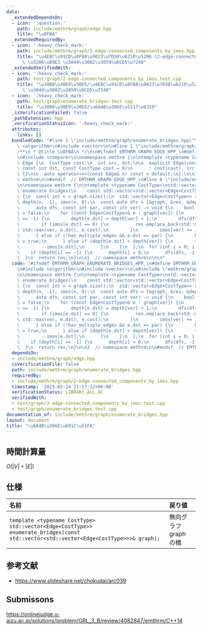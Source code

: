 ```yaml
---
data:
  _extendedDependsOn:
  - icon: ':question:'
    path: include/emthrm/graph/edge.hpp
    title: "\u8FBA"
  _extendedRequiredBy:
  - icon: ':heavy_check_mark:'
    path: include/emthrm/graph/2-edge-connected_components_by_imos.hpp
    title: "\u4E8C\u91CD\u8FBA\u9023\u7D50\u6210\u5206 (2-edge-connected component)\
      \ \u5206\u89E3 \u3044\u3082\u3059\u6CD5\u7248"
  _extendedVerifiedWith:
  - icon: ':heavy_check_mark:'
    path: test/graph/2-edge-connected_components_by_imos.test.cpp
    title: "\u30B0\u30E9\u30D5/\u4E8C\u91CD\u8FBA\u9023\u7D50\u6210\u5206\u5206\u89E3\
      \ \u3044\u3082\u3059\u6CD5\u7248"
  - icon: ':heavy_check_mark:'
    path: test/graph/enumerate_bridges.test.cpp
    title: "\u30B0\u30E9\u30D5/\u6A4B\u306E\u5217\u6319"
  _isVerificationFailed: false
  _pathExtension: hpp
  _verificationStatusIcon: ':heavy_check_mark:'
  attributes:
    links: []
  bundledCode: "#line 1 \"include/emthrm/graph/enumerate_bridges.hpp\"\n\n\n\n#include\
    \ <algorithm>\n#include <vector>\n\n#line 1 \"include/emthrm/graph/edge.hpp\"\n\
    /**\n * @title \u8FBA\n */\n\n#ifndef EMTHRM_GRAPH_EDGE_HPP_\n#define EMTHRM_GRAPH_EDGE_HPP_\n\
    \n#include <compare>\n\nnamespace emthrm {\n\ntemplate <typename CostType>\nstruct\
    \ Edge {\n  CostType cost;\n  int src, dst;\n\n  explicit Edge(const int src,\
    \ const int dst, const CostType cost = 0)\n      : cost(cost), src(src), dst(dst)\
    \ {}\n\n  auto operator<=>(const Edge& x) const = default;\n};\n\n}  // namespace\
    \ emthrm\n\n#endif  // EMTHRM_GRAPH_EDGE_HPP_\n#line 8 \"include/emthrm/graph/enumerate_bridges.hpp\"\
    \n\nnamespace emthrm {\n\ntemplate <typename CostType>\nstd::vector<Edge<CostType>>\
    \ enumerate_bridges(\n    const std::vector<std::vector<Edge<CostType>>>& graph)\
    \ {\n  const int n = graph.size();\n  std::vector<Edge<CostType>> res;\n  std::vector<int>\
    \ depth(n, -1), imos(n, 0);\n  const auto dfs = [&graph, &res, &depth, &imos](\n\
    \      auto dfs, const int par, const int ver) -> void {\n    bool has_multiple_edges\
    \ = false;\n    for (const Edge<CostType>& e : graph[ver]) {\n      if (depth[e.dst]\
    \ == -1) {\n        depth[e.dst] = depth[ver] + 1;\n        dfs(dfs, ver, e.dst);\n\
    \        if (imos[e.dst] == 0) {\n          res.emplace_back(std::min(ver, e.dst),\
    \ std::max(ver, e.dst), e.cost);\n        }\n        imos[ver] += imos[e.dst];\n\
    \      } else if (!has_multiple_edges && e.dst == par) {\n        has_multiple_edges\
    \ = true;\n      } else if (depth[e.dst] < depth[ver]) {\n        ++imos[ver];\n\
    \        --imos[e.dst];\n      }\n    }\n  };\n  for (int i = 0; i < n; ++i) {\n\
    \    if (depth[i] == -1) {\n      depth[i] = 0;\n      dfs(dfs, -1, i);\n    }\n\
    \  }\n  return res;\n}\n\n}  // namespace emthrm\n\n\n"
  code: "#ifndef EMTHRM_GRAPH_ENUMERATE_BRIDGES_HPP_\n#define EMTHRM_GRAPH_ENUMERATE_BRIDGES_HPP_\n\
    \n#include <algorithm>\n#include <vector>\n\n#include \"emthrm/graph/edge.hpp\"\
    \n\nnamespace emthrm {\n\ntemplate <typename CostType>\nstd::vector<Edge<CostType>>\
    \ enumerate_bridges(\n    const std::vector<std::vector<Edge<CostType>>>& graph)\
    \ {\n  const int n = graph.size();\n  std::vector<Edge<CostType>> res;\n  std::vector<int>\
    \ depth(n, -1), imos(n, 0);\n  const auto dfs = [&graph, &res, &depth, &imos](\n\
    \      auto dfs, const int par, const int ver) -> void {\n    bool has_multiple_edges\
    \ = false;\n    for (const Edge<CostType>& e : graph[ver]) {\n      if (depth[e.dst]\
    \ == -1) {\n        depth[e.dst] = depth[ver] + 1;\n        dfs(dfs, ver, e.dst);\n\
    \        if (imos[e.dst] == 0) {\n          res.emplace_back(std::min(ver, e.dst),\
    \ std::max(ver, e.dst), e.cost);\n        }\n        imos[ver] += imos[e.dst];\n\
    \      } else if (!has_multiple_edges && e.dst == par) {\n        has_multiple_edges\
    \ = true;\n      } else if (depth[e.dst] < depth[ver]) {\n        ++imos[ver];\n\
    \        --imos[e.dst];\n      }\n    }\n  };\n  for (int i = 0; i < n; ++i) {\n\
    \    if (depth[i] == -1) {\n      depth[i] = 0;\n      dfs(dfs, -1, i);\n    }\n\
    \  }\n  return res;\n}\n\n}  // namespace emthrm\n\n#endif  // EMTHRM_GRAPH_ENUMERATE_BRIDGES_HPP_\n"
  dependsOn:
  - include/emthrm/graph/edge.hpp
  isVerificationFile: false
  path: include/emthrm/graph/enumerate_bridges.hpp
  requiredBy:
  - include/emthrm/graph/2-edge-connected_components_by_imos.hpp
  timestamp: '2023-02-24 21:17:22+09:00'
  verificationStatus: LIBRARY_ALL_AC
  verifiedWith:
  - test/graph/2-edge-connected_components_by_imos.test.cpp
  - test/graph/enumerate_bridges.test.cpp
documentation_of: include/emthrm/graph/enumerate_bridges.hpp
layout: document
title: "\u6A4B\u306E\u691C\u51FA"
---
```



## 時間計算量

$O(\lvert V \rvert + \lvert E \rvert)$


## 仕様

|名前|戻り値|
|:--|:--|
|`template <typename CostType>`<br>`std::vector<Edge<CostType>> enumerate_bridges(const std::vector<std::vector<Edge<CostType>>>& graph);`|無向グラフ $\mathrm{graph}$ の橋|


## 参考文献

- https://www.slideshare.net/chokudai/arc039


## Submissons

https://onlinejudge.u-aizu.ac.jp/solutions/problem/GRL_3_B/review/4082847/emthrm/C++14
